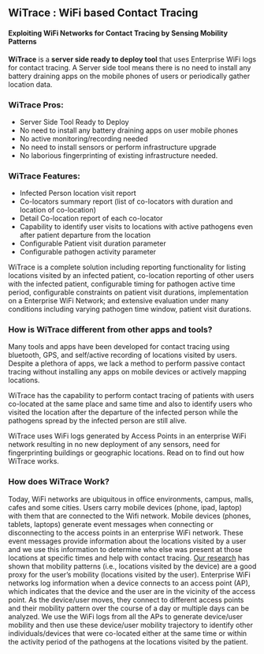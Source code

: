 ## WiTrace : WiFi based Contact Tracing
#### Exploiting WiFi Networks for Contact Tracing by Sensing Mobility Patterns 

**WiTrace** is a **server side ready to deploy tool** that uses Enterprise WiFi logs for contact tracing. A Server side tool means there is no need to install any battery draining apps on the mobile phones of users or periodically gather location data. 

### WiTrace Pros:
* Server Side Tool Ready to Deploy
* No need to install any battery draining apps on user mobile phones
* No active monitoring/recording needed
* No need to install sensors or perform infrastructure upgrade
* No laborious fingerprinting of existing infrastructure needed.

### WiTrace Features:

* Infected Person location visit report
* Co-locators summary report (list of co-locators with duration and location of co-location)
* Detail Co-location report of each co-locator
* Capability to identify user visits to locations with active pathogens even after patient departure from the location
* Configurable Patient visit duration parameter
* Configurable pathogen activity parameter

WiTrace is a complete solution including reporting functionality for listing locations visited by an infected patient, co-location reporting of other users with the infected patient, configurable timing for pathogen active time period, configurable constraints on patient visit durations, implementation on a Enterprise WiFi Network; and extensive evaluation under many conditions including varying pathogen time window, patient visit durations.

### How is WiTrace different from other apps and tools?

Many tools and apps have been developed for contact tracing using bluetooth, GPS, and self/active recording of locations visited by users. Despite a plethora of apps, we lack a method to perform passive contact tracing without installing any apps on mobile devices or actively mapping locations.

WiTrace has the capability to perform contact tracing of patients with users co-located at the same place and same time and also to identify users who visited the location after the departure of the infected person while the pathogens spread by the infected person are still alive.

WiTrace uses WiFi logs generated by Access Points in an enterprise WiFi network resulting in no new deployment of any sensors, need for fingerprinting buildings or geographic locations. Read on to find out how WiTrace works.


### How does WiTrace Work?

Today, WiFi networks are ubiquitous in office environments, campus, malls, cafes and some cities. Users carry mobile devices (phone, ipad, laptop) with them that are connected to the Wifi network. Mobile devices (phones, tablets, laptops) generate event messages when connecting or disconnecting to the access points in an enterprise WiFi network. These event messages provide information about the locations visited by a user and we use this information to determine who else was present at those locations at specific times and help with contact tracing. [Our research](https://arxiv.org/abs/2003.08512) has shown that mobility patterns (i.e., locations visited by the device) are a good proxy for the user’s mobility (locations visited by the user). Enterprise WiFi networks log information when a device connects to an access point (AP), which indicates that the device and the user are in the vicinity of the access point. As the device/user moves, they connect to different access points and their mobility pattern over the course of a day or multiple days can be analyzed.
We use the WiFi logs from all the APs to generate device/user mobility and then use these device/user mobility trajectory to identify other individuals/devices that were co-located either at the same time or within the activity period of the pathogens at the locations visited by the patient.
